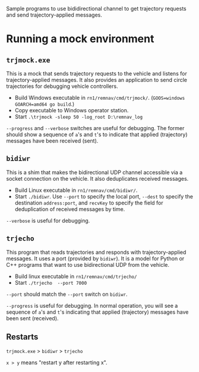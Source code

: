 Sample programs to use bididirectional channel to get trajectory
requests and send trajectory-applied messages.

# Running a mock environment

## ```trjmock.exe```
This is a mock that sends trajectory requests to the vehicle and
listens for trajectory-applied messages.
It also provides an application to send circle trajectories for
debugging vehicle controllers.

* Build Windows executable in ```rn1/remnav/cmd/trjmock/```.  (```GOOS=windows GOARCH=amd64 go build```.)
* Copy executable to Windows operator station.
* Start ```.\trjmock -sleep 50 -log_root D:\remnav_log```

```--progress``` and ```--verbose``` switches are useful for
debugging.  The former should show a sequence of `a`'s and `t`'s to indicate
that applied (trajectory) messages have been received (sent).

## ```bidiwr```
This is a shim that makes the bidirectional UDP channel accessible via
a socket connection on the vehicle.  It also deduplicates received messages.

* Build Linux executable in ```rn1/remnav/cmd/bidiwr/```.
* Start ```./bidiwr```. Use ```--port``` to specify the local port,
  ```--dest``` to specify the destination ```address:port```, and
  ```recvKey``` to specify the field for deduplication of received
  messages by time.

```--verbose``` is useful for debugging.

## ```trjecho```

This program that reads trajectories and responds with
trajectory-applied messages.  It uses a port (provided by ```bidiwr```).  It
is a model for Python or C++ programs that want to use bidirectional
UDP from the vehicle.

* Build linux executable in ```rn1/remnav/cmd/trjecho/```
* Start ```./trjecho  --port 7000```

```--port``` should match the ```--port``` switch on ```bidiwr```.

```--progress``` is useful for debugging.  In normal operation, you
will see a sequence of `a`'s and `t`'s indicating that applied
(trajectory) messages have been sent (received).

## Restarts

```trjmock.exe``` > ```bidiwr``` > ```trjecho```

```x > y``` means "restart y after restarting x".
